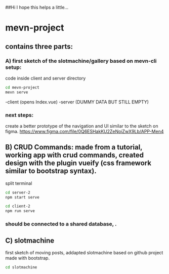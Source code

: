 ##Hi I hope this helps a little...


# mevn-project
## contains three parts:

### A) first sketch of the slotmachine/gallery based on mevn-cli setup: 

code inside client and server directory 

```bash
cd mevn-project
mevn serve
```
-client (opens Index.vue)
-server (DUMMY DATA BUT STILL EMPTY)

### next steps: 
create a better prototype of the navigation and UI similar to the sketch on figma. https://www.figma.com/file/0Q6ESHakKU2ZeNoiZwX9Lb/APP-Men4


## B) CRUD Commands: made from a tutorial, working app with crud commands, created design with the plugin vueify (css framework similar to bootstrap syntax).
split terminal

```bash
cd server-2 
npm start serve

cd client-2 
npm run serve
```
### should be connected to a shared database, .


## C) slotmachine
first sketch of moving posts, addapted slotmachine based on github project made with bootstrap. 
```bash
cd slotmachine
```
